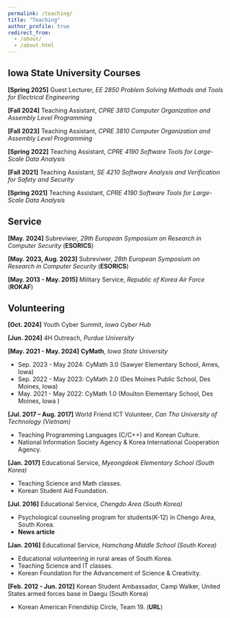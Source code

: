 ```yaml
---
permalink: /teaching/
title: "Teaching"
author_profile: true
redirect_from:
  - /about/
  - /about.html
---
```


Iowa State University Courses 
------
**[Spring 2025]** Guest Lecturer, *EE 2850 Problem Solving Methods and Tools for Electrical Engineering*

**[Fall 2024]** Teaching Assistant, *CPRE 3810 Computer Organization and Assembly Level Programming*

<!--* Served as a teaching assistant for the entire semester class with approximately 120 students.
* Created new homework associated with basic microarchitecture knowledge with
assembly programming questions, grading, and conducting office hours to explain the basics.-->

**[Fall 2023]** Teaching Assistant, *CPRE 3810 Computer Organization and Assembly Level Programming*

<!--* Served as a teaching assistant for the entire semester class with approximately 120 students.
* Graded homework associated with basic microarchitecture knowledge with assembly programming questions.
* Conducted office hours to explain basic knowledge.
* Served as a guest lecturer for one class.-->

**[Spring 2022]** Teaching Assistant, *CPRE 4190 Software Tools for Large-Scale Data Analysis*

<!--* Created slides for effectively explaining lab materials.
* Conducted two lab sessions among four lab sessions and graded homeworks and lab
assignments, head TA.-->

**[Fall 2021]** Teaching Assistant, *SE 4210 Software Analysis and Verification for Safety and Security*

<!--* Graded homework and explained basic concepts during office hours.-->

**[Spring 2021]** Teaching Assistant, *CPRE 4190 Software Tools for Large-Scale Data Analysis*

<!--* Created slides for effectively explaining lab materials.
* Conducted three lab sessions among four lab sessions and graded homework and lab assignments.-->

Service
------
**[May. 2024]** Subreviwer, *29th European Symposium on Research in Computer Security* (**ESORICS**)

**[May. 2023, Aug. 2023]** Subreviwer, *28th European Symposium on Research in Computer Security* (**ESORICS**)

**[May. 2013 - May. 2015]** Military Service, *Republic of Korea Air Force* (**ROKAF**)

Volunteering
------
**[Oct. 2024]** Youth Cyber Summit, *Iowa Cyber Hub*

**[Jun. 2024]** 4H Outreach, *Purdue University*

**[May. 2021 - May. 2024]** <a href="https://cymath.iastate.edu/about-us-3/" style="text-decoration: none;"><b>CyMath</b></a>, *Iowa State University*
* Sep. 2023 - May 2024: CyMath 3.0 (Sawyer Elementary School, Ames, Iowa)
* Sep. 2022 - May 2023: CyMath 2.0 (Des Moines Public School, Des Moines, Iowa)
* May. 2021 - May 2022: CyMath 1.0 (Moulton Elementary School, Des Moines, Iowa )

**[Jul. 2017 – Aug. 2017]** World Friend ICT Volunteer, *Can Tho University of Technology (Vietnam)*
* Teaching Programming Languages (C/C++) and Korean Culture.
* National Information Society Agency & Korea International Cooperation Agency.

**[Jan. 2017]** Educational Service, *Myeongdeok Elementary School (South Korea)*
* Teaching Science and Math classes.
* Korean Student Aid Foundation.

**[Jul. 2016]** Educational Service, *Chengdo Area (South Korea)*
* Psychological counseling program for students(K-12) in Chengo Area, South Korea.
* <a href="http://www.ksmnews.co.kr/default/index_view_page.php?idx=146832&part_idx=299#09HT" style="text-decoration: none;"><b>News article </b></a>

**[Jan. 2016]** Educational Service, *Hamchang Middle School (South Korea)*
* Educational volunteering in rural areas of South Korea.
* Teaching Science and IT classes.
* Korean Foundation for the Advancement of Science & Creativity.

**[Feb. 2012 - Jun. 2012]** Korean Student Ambassador, Camp Walker, United States armed forces base in Daegu (South Korea)
* Korean American Friendship Circle, Team 19. (<a href="https://www.facebook.com/Korean-American-Friendship-Circle-130490893669558/" style="text-decoration: none;"><b>URL</b></a>)

  
<!-- * Ph.D in Version Control Theory, GitHub University, 2018 (expected)
* M.S. in Jekyll, GitHub University, 2014
* B.S. in GitHub, GitHub University, 2012 
Machine Learning Security
------
* Spring 2024: Academic Pages Collaborator
  * GitHub University
  * Duties includes: Updates and improvements to template
  * Supervisor: The Users

* Fall 2015: Research Assistant
  * GitHub University
  * Duties included: Merging pull requests
  * Supervisor: Professor Hub

* Summer 2015: Research Assistant
  * GitHub University
  * Duties included: Tagging issues
  * Supervisor: Professor Git
  
Skills
======
* Skill 1
* Skill 2
  * Sub-skill 2.1
  * Sub-skill 2.2
  * Sub-skill 2.3
* Skill 3

Publications
======
  <ul>{% for post in site.publications reversed %}
    {% include archive-single-cv.html %}
  {% endfor %}</ul>
  
Talks
======
  <ul>{% for post in site.talks reversed %}
    {% include archive-single-talk-cv.html  %}
  {% endfor %}</ul>
  
Teaching
======
  <ul>{% for post in site.teaching reversed %}
    {% include archive-single-cv.html %}
  {% endfor %}</ul>
  
Service and leadership
======
* Currently signed in to 43 different slack teams
-->
